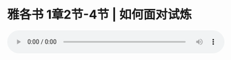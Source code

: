 # 雅各书 1章2节-4节 | 如何面对试炼

<audio style="width: 100%;" preload="false" controls controlslist="nodownload"><source src="https://file.simai.life/audio/mp3/2019/191117_002.mp3" type="audio/mpeg">Your browser does not support the audio element.</audio>